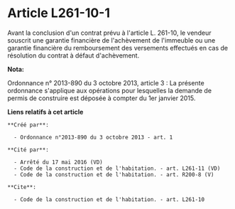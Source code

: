 # Article L261-10-1

Avant la conclusion d'un contrat prévu à l'article L. 261-10, le vendeur souscrit une garantie financière de l'achèvement de
l'immeuble ou une garantie financière du remboursement des versements effectués en cas de résolution du contrat à défaut
d'achèvement.

**Nota:**

Ordonnance n° 2013-890 du 3 octobre 2013, article 3 : La présente ordonnance s'applique aux opérations pour lesquelles la
demande de permis de construire est déposée à compter du 1er janvier 2015.

**Liens relatifs à cet article**

	**Créé par**:

	  - Ordonnance n°2013-890 du 3 octobre 2013 - art. 1

	**Cité par**:

	  - Arrêté du 17 mai 2016 (VD)
	  - Code de la construction et de l'habitation. - art. L261-11 (VD)
	  - Code de la construction et de l'habitation. - art. R200-8 (V)

	**Cite**:

	  - Code de la construction et de l'habitation. - art. L261-10

